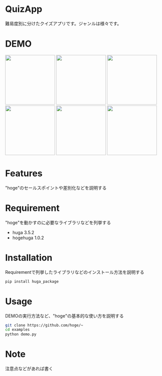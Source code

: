 # QuizApp

難易度別に分けたクイズアプリです。ジャンルは様々です。

# DEMO
<img src="https://user-images.githubusercontent.com/46737524/110435128-f757c780-80f5-11eb-98fa-300fba5267e3.png" width="160"> <img src="https://user-images.githubusercontent.com/46737524/110435762-c1671300-80f6-11eb-813d-1c753f29b1b9.png" width="160"> <img src="https://user-images.githubusercontent.com/46737524/110436020-10ad4380-80f7-11eb-8cc7-f82769b8a478.png" width="160"> <img src="https://user-images.githubusercontent.com/46737524/110436182-44886900-80f7-11eb-904f-550cc6a7d913.png" width="160"> <img src="https://user-images.githubusercontent.com/46737524/110436340-75689e00-80f7-11eb-9bae-c8207484f446.png" width="160"> <img src="https://user-images.githubusercontent.com/46737524/110436492-a517a600-80f7-11eb-9df8-9f52ff48cb4f.png" width="160">      
  

# Features

"hoge"のセールスポイントや差別化などを説明する

# Requirement

"hoge"を動かすのに必要なライブラリなどを列挙する

* huga 3.5.2
* hogehuga 1.0.2

# Installation

Requirementで列挙したライブラリなどのインストール方法を説明する

```bash
pip install huga_package
```

# Usage

DEMOの実行方法など、"hoge"の基本的な使い方を説明する

```bash
git clone https://github.com/hoge/~
cd examples
python demo.py
```

# Note

注意点などがあれば書く
